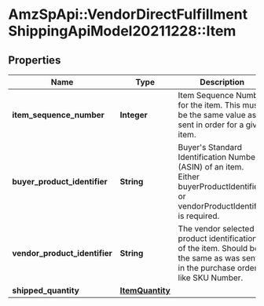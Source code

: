 # AmzSpApi::VendorDirectFulfillmentShippingApiModel20211228::Item

## Properties
Name | Type | Description | Notes
------------ | ------------- | ------------- | -------------
**item_sequence_number** | **Integer** | Item Sequence Number for the item. This must be the same value as sent in order for a given item. | 
**buyer_product_identifier** | **String** | Buyer&#x27;s Standard Identification Number (ASIN) of an item. Either buyerProductIdentifier or vendorProductIdentifier is required. | [optional] 
**vendor_product_identifier** | **String** | The vendor selected product identification of the item. Should be the same as was sent in the purchase order, like SKU Number. | [optional] 
**shipped_quantity** | [**ItemQuantity**](ItemQuantity.md) |  | 

